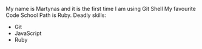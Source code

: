 My name is Martynas and it is the first time I am using Git Shell
My favourite Code School Path is Ruby.
Deadly skills:
* Git 
* JavaScript 
* Ruby